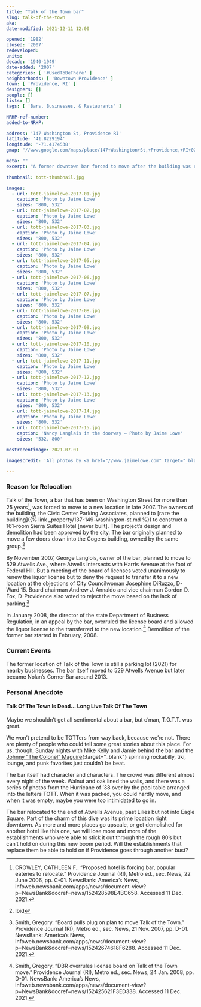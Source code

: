 ```yaml
---
title: "Talk of the Town bar"
slug: talk-of-the-town
aka:
date-modified: 2021-12-11 12:00

opened: '1982'
closed: '2007'
redeveloped:
units:
decade: '1940-1949'
date-added: '2007'
categories: [ '#UsedToBeThere' ]
neighborhoods: [ 'Downtown Providence' ]
town: [ 'Providence, RI' ]
designers: []
people: []
lists: []
tags: [ 'Bars, Businesses, & Restaurants' ]

NRHP-ref-number:
added-to-NRHP:

address: '147 Washington St, Providence RI'
latitude: '41.8229194'
longitude: '-71.4174538'
gmap: "//www.google.com/maps/place/147+Washington+St,+Providence,+RI+02903/@41.8229194,-71.4174538,17z/data=!3m1!4b1!4m5!3m4!1s0x89e4451254ab8633:0x3c31e79c26cd0131!8m2!3d41.8229194!4d-71.4152651"

meta: ""
excerpt: "A former downtown bar forced to move after the building was razed for a hotel that was never built"

thumbnail: tott-thumbnail.jpg

images:
  - url: tott-jaimelowe-2017-01.jpg
    caption: 'Photo by Jaime Lowe'
    sizes: '800, 532'
  - url: tott-jaimelowe-2017-02.jpg
    caption: 'Photo by Jaime Lowe'
    sizes: '800, 532'
  - url: tott-jaimelowe-2017-03.jpg
    caption: 'Photo by Jaime Lowe'
    sizes: '800, 532'
  - url: tott-jaimelowe-2017-04.jpg
    caption: 'Photo by Jaime Lowe'
    sizes: '800, 532'
  - url: tott-jaimelowe-2017-05.jpg
    caption: 'Photo by Jaime Lowe'
    sizes: '800, 532'
  - url: tott-jaimelowe-2017-06.jpg
    caption: 'Photo by Jaime Lowe'
    sizes: '800, 532'
  - url: tott-jaimelowe-2017-07.jpg
    caption: 'Photo by Jaime Lowe'
    sizes: '800, 532'
  - url: tott-jaimelowe-2017-08.jpg
    caption: 'Photo by Jaime Lowe'
    sizes: '800, 532'
  - url: tott-jaimelowe-2017-09.jpg
    caption: 'Photo by Jaime Lowe'
    sizes: '800, 532'
  - url: tott-jaimelowe-2017-10.jpg
    caption: 'Photo by Jaime Lowe'
    sizes: '800, 532'
  - url: tott-jaimelowe-2017-11.jpg
    caption: 'Photo by Jaime Lowe'
    sizes: '800, 532'
  - url: tott-jaimelowe-2017-12.jpg
    caption: 'Photo by Jaime Lowe'
    sizes: '800, 532'
  - url: tott-jaimelowe-2017-13.jpg
    caption: 'Photo by Jaime Lowe'
    sizes: '800, 532'
  - url: tott-jaimelowe-2017-14.jpg
    caption: 'Photo by Jaime Lowe'
    sizes: '800, 532'
  - url: tott-jaimelowe-2017-15.jpg
    caption: 'Nancy Langlais in the doorway — Photo by Jaime Lowe'
    sizes: '532, 800'

mostrecentimage: 2021-07-01

imagescredit: 'All photos by <a href="//www.jaimelowe.com" target="_blank">Jaime Lowe</a>, October 29, 2017'

---
```


### Reason for Relocation

Talk of the Town, a bar that has been on Washington Street for more than 25 years[^1], was forced to move to a new location in late 2007. The owners of the building, the Civic Center Parking Associates, planned to [raze the building]({% link _property/137-149-washington-st.md %}) to construct a 161-room Sierra Suites Hotel [never built]. The project’s design and demolition had been approved by the city. The bar originally planned to move a few doors down into the Cogens building, owned by the same group.[^2]

[^1]: CROWLEY, CATHLEEN F.. “Proposed hotel is forcing bar, popular eateries to relocate.” Providence Journal (RI), Metro ed., sec. News, 22 June 2006, pp. C-01. NewsBank: America’s News, infoweb.newsbank.com/apps/news/document-view?p=NewsBank&docref=news/152428598E4BC658. Accessed 11 Dec. 2021.

[^2]: Ibid

By November 2007, George Langlois, owner of the bar, planned to move to 529 Atwells Ave., where Atwells intersects with Harris Avenue at the foot of Federal Hill. But a meeting of the board of licenses voted unanimously to renew the liquor license but to deny the request to transfer it to a new location at the objections of City Councilwoman Josephine DiRuzzo, D-Ward 15. Board chairman Andrew J. Annaldo and vice chairman Gordon D. Fox, D-Providence also voted to reject the move based on the lack of parking.[^3] 

[^3]: Smith, Gregory. “Board pulls plug on plan to move Talk of the Town.” Providence Journal (RI), Metro ed., sec. News, 21 Nov. 2007, pp. D-01. NewsBank: America’s News, infoweb.newsbank.com/apps/news/document-view?p=NewsBank&docref=news/15242674618F6288. Accessed 11 Dec. 2021.

In January 2008, the director of the state Department of Business Regulation, in an appeal by the bar, overruled the license board and allowed the liquor license to the transferred to the new location.[^4] Demolition of the former bar started in February, 2008. 

[^4]: Smith, Gregory. “DBR overrules license board on Talk of the Town move.” Providence Journal (RI), Metro ed., sec. News, 24 Jan. 2008, pp. D-01. NewsBank: America’s News, infoweb.newsbank.com/apps/news/document-view?p=NewsBank&docref=news/152425621F3ED338. Accessed 11 Dec. 2021.


### Current Events

The former location of Talk of the Town is still a parking lot (2021) for nearby businesses. The bar itself moved to 529 Atwells Avenue but later became Nolan’s Corner Bar around 2013. 


### Personal Anecdote

#### Talk Of The Town Is Dead… Long Live Talk Of The Town

Maybe we shouldn’t get all sentimental about a bar, but c’man, T.O.T.T. was great.

We won’t pretend to be TOTTers from way back, because we’re not. There are plenty of people who could tell some great stories about this place. For us, though, Sunday nights with Mike Kelly and Jamie behind the bar and the [Johnny “The Colonel” Maguire](//www.instagram.com/colonelphotos){:target="_blank"} spinning rockabilly, tiki, lounge, and punk favorites just couldn’t be beat.

The bar itself had character and characters. The crowd was different almost every night of the week. Walnut and oak lined the walls, and there was a series of photos from the Hurricane of ’38 over by the pool table arranged into the letters TOTT. When it was packed, you could hardly move, and when it was empty, maybe you were too intimidated to go in.

The bar relocated to the end of Atwells Avenue, past Lilies but not into Eagle Square. Part of the charm of this dive was its prime location right downtown. As more and more places go upscale, or get demolished for another hotel like this one, we will lose more and more of the establishments who were able to stick it out through the rough 80’s but can’t hold on during this new boom period. Will the establishments that replace them be able to hold on if Providence goes through another bust?
